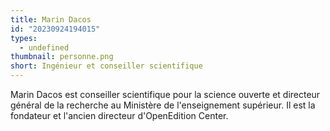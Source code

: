 ```yaml
---
title: Marin Dacos
id: "20230924194015"
types:
  - undefined
thumbnail: personne.png
short: Ingénieur et conseiller scientifique
---
```


Marin Dacos est conseiller scientifique pour la science ouverte et directeur général de la recherche au Ministère de l'enseignement supérieur. Il est la fondateur et l'ancien directeur d'OpenEdition Center.